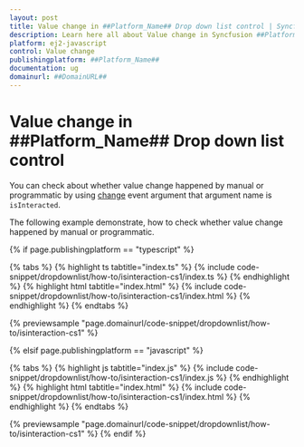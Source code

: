 ```yaml
---
layout: post
title: Value change in ##Platform_Name## Drop down list control | Syncfusion
description: Learn here all about Value change in Syncfusion ##Platform_Name## Drop down list control of Syncfusion Essential JS 2 and more.
platform: ej2-javascript
control: Value change 
publishingplatform: ##Platform_Name##
documentation: ug
domainurl: ##DomainURL##
---
```


# Value change in ##Platform_Name## Drop down list control

You can check about whether value change happened by manual or programmatic by using [change](../../api/drop-down-list/#change) event argument that argument name is `isInteracted`.

The following example demonstrate, how to check whether value change happened by manual or programmatic.

{% if page.publishingplatform == "typescript" %}

 {% tabs %}
{% highlight ts tabtitle="index.ts" %}
{% include code-snippet/dropdownlist/how-to/isinteraction-cs1/index.ts %}
{% endhighlight %}
{% highlight html tabtitle="index.html" %}
{% include code-snippet/dropdownlist/how-to/isinteraction-cs1/index.html %}
{% endhighlight %}
{% endtabs %}
        
{% previewsample "page.domainurl/code-snippet/dropdownlist/how-to/isinteraction-cs1" %}

{% elsif page.publishingplatform == "javascript" %}

{% tabs %}
{% highlight js tabtitle="index.js" %}
{% include code-snippet/dropdownlist/how-to/isinteraction-cs1/index.js %}
{% endhighlight %}
{% highlight html tabtitle="index.html" %}
{% include code-snippet/dropdownlist/how-to/isinteraction-cs1/index.html %}
{% endhighlight %}
{% endtabs %}

{% previewsample "page.domainurl/code-snippet/dropdownlist/how-to/isinteraction-cs1" %}
{% endif %}
